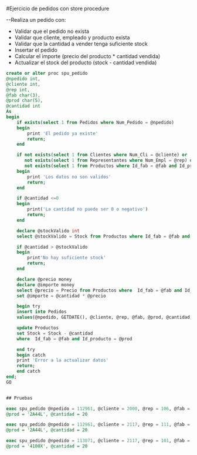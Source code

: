 #Ejercicio de pedidos con store procedure

--Realiza un pedido con:

- Validar que el pedido no exista
- Validar que cliente, empleado y producto exista
- Validar que la cantidad a vender tenga suficiente stock
- Insertar el pedido
- Calcular el importe (precio del producto * cantidad vendida)
- Actualizar el stock del producto (stock - cantidad vendida)

```sql
create or alter proc spu_pedido
@npedido int,
@cliente int,
@rep int,
@fab char(3),
@prod char(5),
@cantidad int
As
begin
	if exists(select 1 from Pedidos where Num_Pedido = @npedido)
	begin
		print 'El pedido ya existe'
		return;
	end

	if not exists(select 1 from Clientes where Num_Cli = @cliente) or
	   not exists(select 1 from Representantes where Num_Empl = @rep) or
	   not exists(select 1 from Productos where Id_fab = @fab and Id_producto = @prod)
	begin
		print 'Los datos no son validos'
		return;
	end

	if @cantidad <=0
	begin
		print('La cantidad no puede ser 0 o negativo')
		return;
	end

	declare @stockValido int
	select @stockValido = Stock from Productos where Id_fab = @fab and Id_producto = @prod

	if @cantidad > @stockValido
	begin
		print'No hay suficiente stock'
		return;
	end

	declare @precio money
	declare @importe money
	select @precio = Precio from Productos where  Id_fab = @fab and Id_producto = @prod
	set @importe = @cantidad * @precio

	begin try
	insert into Pedidos
	values(@npedido, GETDATE(), @cliente, @rep, @fab, @prod, @cantidad, @importe)

	update Productos
	set Stock = Stock - @cantidad
	where  Id_fab = @fab and Id_producto = @prod

	end try
	begin catch
	print 'Error a la actualizar datos'
	return;
	end catch
end;
GO
```

```sql

## Pruebas

exec spu_pedido @npedido = 112961, @cliente = 2000, @rep = 106, @fab = 'REI',
@prod = '2A44L', @cantidad = 20

exec spu_pedido @npedido = 112961, @cliente = 2117, @rep = 111, @fab = 'REI',
@prod = '2A44L', @cantidad = 20

exec spu_pedido @npedido = 113071, @cliente = 2117, @rep = 101, @fab = 'ACI',
@prod = '4100X', @cantidad = 20
```